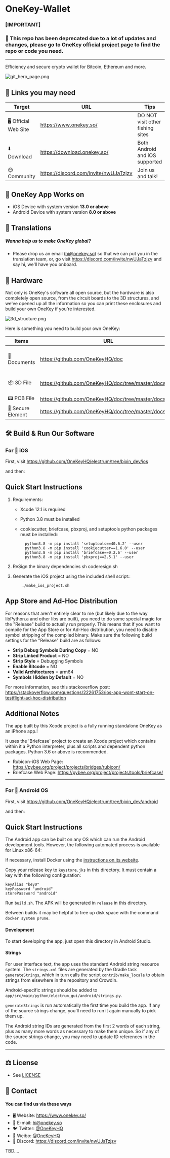# OneKey-Wallet

### [IMPORTANT] 

### 🚧 This repo has been deprecated due to a lot of updates and changes, please go to OneKey [official project page](https://github.com/OneKeyHQ) to find the repo or code you need.


-------


Efficiency and secure crypto wallet for Bitcoin, Ethereum and more.

![git_hero_page.png](https://i.loli.net/2020/12/08/x2opCfVmEnK6XYq.png "OneKey Preview")

## 🔗 Links you may need
|  Target   | URL  |  Tips  |
|  ----  | ----  |  ----  |
| 🖥️ Official Web Site  | https://www.onekey.so/ | DO NOT visit other fishing sites |
| ⬇️ Download  | https://download.onekey.so/  | Both Android and iOS supported |
| 😊 Community | https://discord.com/invite/nwUJaTzjzv | Join us and talk! |

## 📱 OneKey App Works on
* iOS Device with system version **13.0 or above**
* Android Device with system version **8.0 or above**

## 📝 Translations
##### Wanna help us to make OneKey global?
* Please drop us an email (hi@onekey.so) so that we can put you in the translation team, or, go visit https://discord.com/invite/nwUJaTzjzv and say hi, we'll have you onboard.

## 🔋 Hardware
Not only is OneKey's software all open source, but the hardware is also completely open source, from the circuit boards to the 3D structures, and we've opened up all the information so you can print these enclosures and build your own OneKey if you're interested.

![3d_structure.png](https://i.loli.net/2020/12/08/S3FGmUyrVwToIJq.png)

Here is something you need to build your own OneKey:

|  Items   | URL  |  Tips  |
|  ----  | ----  |  ----  |
| 📕 Documents  | https://github.com/OneKeyHQ/doc | Grab whatever you need |
| 📦 3D File  | https://github.com/OneKeyHQ/doc/tree/master/docs/3d | Use it on your 3D Printer  |
| 📟 PCB File | https://github.com/OneKeyHQ/doc/tree/master/docs/pcb | / |
| 🧩 Secure Element | https://github.com/OneKeyHQ/doc/tree/master/docs/se| / |



## 🛠️ Build & Run Our Software


### For 🍎 iOS 

First, visit https://github.com/OneKeyHQ/electrum/tree/bixin_dev/ios

and then:

Quick Start Instructions
------------------------
1. Requirements:

   * Xcode 12.1 is required 
   * Python 3.8 must be installed
   * cookiecutter, briefcase, pbxproj, and setuptools python packages must be installed::

           python3.8 -m pip install 'setuptools==40.6.2' --user
           python3.8 -m pip install 'cookiecutter==1.6.0' --user
           python3.8 -m pip install 'briefcase==0.2.6' --user
           python3.8 -m pip install 'pbxproj==2.5.1' --user
2. ReSign the binary dependencies
        sh coderesign.sh

3. Generate the iOS project using the included shell script::

           ./make_ios_project.sh

App Store and Ad-Hoc Distribution
---------------------------------
For reasons that aren't entirely clear to me (but likely due to the way libPython.a and other libs are built), you need to do some special magic for the "Release" build to actually run properly. This means that if you want to compile for the App Store or for Ad-Hoc distribution, you need to disable symbol stripping of the compiled binary.  Make sure the following build settings for the "Release" build are as follows:

 - **Strip Debug Symbols During Copy** = NO
 - **Strip Linked Product** = NO
 - **Strip Style** = Debugging Symbols
 - **Enable Bitcode** = NO
 - **Valid Architectures** = arm64
 - **Symbols Hidden by Default** = NO

For more information, see this stackoverflow post: https://stackoverflow.com/questions/22261753/ios-app-wont-start-on-testflight-ad-hoc-distribution

Additional Notes
----------------
The app built by this Xcode project is a fully running standalone OneKey as an iPhone app.!

It uses the 'Briefcase' project to create an Xcode project which contains within it a Python interpreter, plus all scripts and dependent python packages. Python 3.6 or above is recommended.

- Rubicon-iOS Web Page: https://pybee.org/project/projects/bridges/rubicon/
- Briefcase Web Page: https://pybee.org/project/projects/tools/briefcase/


------------------------

### For 🤖 Android OS

First, visit https://github.com/OneKeyHQ/electrum/tree/bixin_dev/android

and then:

Quick Start Instructions
------------------------

The Android app can be built on any OS which can run the Android development tools. However,
the following automated process is available for Linux x86-64:

If necessary, install Docker using the [instructions on its
website](https://docs.docker.com/install/#supported-platforms).

Copy your release key to `keystore.jks` in this directory. It must contain a key with the
following configuration:

    keyAlias "key0"
    keyPassword "android"
    storePassword "android"

Run `build.sh`. The APK will be generated in `release` in this directory.

Between builds it may be helpful to free up disk space with the command `docker system prune`.


#### Development

To start developing the app, just open this directory in Android Studio.

#### Strings

For user interface text, the app uses the standard Android string resource system. The
`strings.xml` files are generated by the Gradle task `generateStrings`, which in turn calls the
script `contrib/make_locale` to obtain strings from elsewhere in the repository and Crowdin.

Android-specific strings should be added to
`app/src/main/python/electrum_gui/android/strings.py`.

`generateStrings` is run automatically the first time you build the app. If any of the source
strings change, you'll need to run it again manually to pick them up.

The Android string IDs are generated from the first 2 words of each string, plus as many more
words as necessary to make them unique. So if any of the source strings change, you may need to
update ID references in the code.

------------------------

## ⚖️ License 
* See [LICENSE](https://github.com/OneKeyHQ/electrum/blob/bixin_dev/LICENCE) 


## 💬 Contact
#### You can find us via these ways
* 🖥️ Website: https://www.onekey.so/
* 📮 E-mail: hi@onekey.so
* 🐦 Twitter: [@OneKeyHQ](https://twitter.com/OneKeyHQ "OneKey on twitter")
* 🧣 Weibo: [@OneKeyHQ](https://weibo.com/u/7503920127 "OneKey on Weibo")
* 👻 Discord: https://discord.com/invite/nwUJaTzjzv

TBD....
